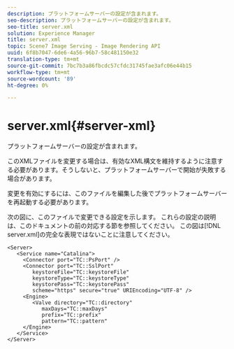 ```yaml
---
description: プラットフォームサーバーの設定が含まれます。
seo-description: プラットフォームサーバーの設定が含まれます。
seo-title: server.xml
solution: Experience Manager
title: server.xml
topic: Scene7 Image Serving - Image Rendering API
uuid: 6f8b7047-6de6-4a56-96b7-58c481150e32
translation-type: tm+mt
source-git-commit: 7bc7b3a86fbcdc57cfdc31745fae3afc06e44b15
workflow-type: tm+mt
source-wordcount: '89'
ht-degree: 0%

---
```



# server.xml{#server-xml}

プラットフォームサーバーの設定が含まれます。

このXMLファイルを変更する場合は、有効なXML構文を維持するように注意する必要があります。そうしないと、プラットフォームサーバーで開始が失敗する場合があります。

変更を有効にするには、このファイルを編集した後でプラットフォームサーバーを再起動する必要があります。

次の図に、このファイルで変更できる設定を示します。 これらの設定の説明は、このドキュメントの前の対応する節を参照してください。 この図は[!DNL server.xml]の完全な表現ではないことに注意してください。

```
<Server>
   <Service name="Catalina">
     <Connector port="TC::PsPort" />
     <Connector port="TC::SslPort"
        keystoreFile="TC::keystoreFile"
        keystoreType="TC::keystoreType"
        keystorePass="TC::keystorePass" 
        scheme="https" secure="true" URIEncoding="UTF-8" />
     <Engine>
        <Valve directory="TC::directory" 
           maxDays="TC::maxDays" 
           prefix="TC::prefix" 
           pattern="TC::pattern" 
     </Engine>  
   </Service>
</Server>
```

